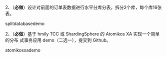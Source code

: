 

2、（**必做**）设计对前面的订单表数据进行水平分库分表，拆分2个库，每个库16张表。

splitdatabasedemo

2、（**必做**）基于 hmily TCC 或 ShardingSphere 的 Atomikos XA 实现一个简单的分布
式事务应用 demo（二选一），提交到 Github。

atomikosxademo

